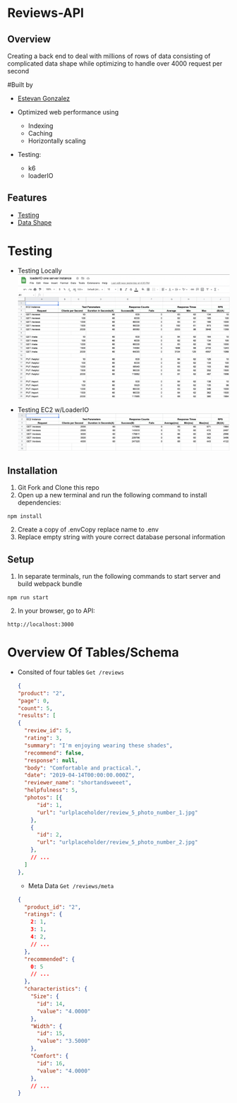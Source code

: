 # Reviews-API
## Overview
Creating a back end to deal with millions of rows of data consisting of complicated data shape
while optimizing to handle over 4000 request per second

#Built by
* [Estevan Gonzalez](https://github.com/GonzalezEstevan)

* Optimized web performance using
  * Indexing
  * Caching
  * Horizontally scaling

* Testing:
  * k6
  * loaderIO

## Features
* [Testing](#testing)
* [Data Shape](#questions--answers-module)

# Testing
* Testing Locally
   ![ScreenShot](/screenshots/Screen%20Shot%202022-03-11%20at%205.09.09%20PM.png)

* Testing EC2 w/LoaderIO
    ![ScreenShot](/screenshots/Screen%20Shot%202022-03-14%20at%2010.13.59%20AM.png)

## Installation
1. Git Fork and Clone this repo
2. Open up a new terminal and run the following command to install dependencies:
```
npm install
```
2. Create a copy of .envCopy replace name to .env
3. Replace empty string with youre correct database personal information

## Setup
1. In separate terminals, run the following commands to start server and build webpack bundle
```
npm run start
```
2. In your browser, go to API:
```
http://localhost:3000
```

# Overview Of Tables/Schema
* Consited of four tables
   `Get /reviews`
    ```json
  {
  "product": "2",
  "page": 0,
  "count": 5,
  "results": [
    {
      "review_id": 5,
      "rating": 3,
      "summary": "I'm enjoying wearing these shades",
      "recommend": false,
      "response": null,
      "body": "Comfortable and practical.",
      "date": "2019-04-14T00:00:00.000Z",
      "reviewer_name": "shortandsweeet",
      "helpfulness": 5,
      "photos": [{
          "id": 1,
          "url": "urlplaceholder/review_5_photo_number_1.jpg"
        },
        {
          "id": 2,
          "url": "urlplaceholder/review_5_photo_number_2.jpg"
        },
        // ...
      ]
    },
    ```
  * Meta Data
   `Get /reviews/meta`
  ```json
  {
    "product_id": "2",
    "ratings": {
      2: 1,
      3: 1,
      4: 2,
      // ...
    },
    "recommended": {
      0: 5
      // ...
    },
    "characteristics": {
      "Size": {
        "id": 14,
        "value": "4.0000"
      },
      "Width": {
        "id": 15,
        "value": "3.5000"
      },
      "Comfort": {
        "id": 16,
        "value": "4.0000"
      },
      // ...
  }
```
